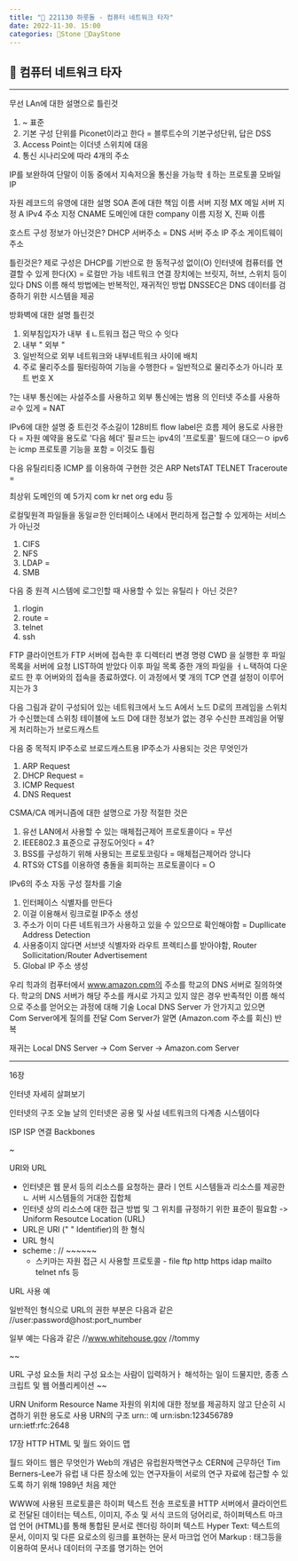 ```yaml
---
title: "🌱 221130 하룻돌 - 컴퓨터 네트워크 타자"
date: 2022-11-30. 15:00
categories: 🗿Stone 🌱DayStone
---
```


## 🗿 컴퓨터 네트워크 타자

---

무선 LAn에 대한 설명으로 틀린것
1. ~ 표준
2. 기본 구성 단위를 Piconet이라고 한다 = 블루트수의 기본구성단위, 답은 DSS
3. Access Point는 이더넷 스위치에 대응
4. 통신 시나리오에 따라 4개의 주소

IP를 보완하여 단말이 이동 중에서 지속저으올 통신을 가능학 ㅔ하는 프로토콜
모바일 IP

자원 레코드의 유영에 대한 설명
SOA 존에 대한 책임 이름 서버 지정
MX 메일 서버 지정
A IPv4 주소 지정
CNAME 도메인에 대한 company 이름 지정 X, 진짜 이름

호스트 구성 정보가 아닌것은?
DHCP 서버주소 =
DNS 서버 주소
IP 주소
게이트웨이 주소

틀린것은?
제로 구성은 DHCP를 기반으로 한 동적구성 없이(O) 인터넷에 컴퓨터를 연결할 수 있게 한다(X) = 로컬만 가능
네트워크 연결 장치에는 브릿지, 허브, 스위치 등이 있다
DNS 이름 해석 방법에는 반복적인, 재귀적인 방법
DNSSEC은 DNS 데이터를 검증하기 위한 시스템을 제공

방화벽에 대한 설명 틀린것
1. 외부침입자가 내부 ㅔㄴ트워크 접근 막으 수 잇다
2. 내부 " 외부 "
3. 일반적으로 외부 네트워크와 내부네트워크 사이에 배치
4. 주로 물리주소를 필터링하여 기능을 수행한다 = 일반적으로 물리주소가 아니라 포트 번호 X

?는 내부 통신에는 사설주소를 사용하고 외부 통신에는 범용 의 인터넷 주소를 사용하 ㄹ수 있게 = NAT

IPv6에 대한 설명 중 트린것
주소길이 128비트
flow label은 흐름 제어 용도로 사용한다 = 자원 예약을 용도로
'다음 헤더' 필ㄹ드는 ipv4의 '프로토콜' 필드에 대으ㅡㅇ
ipv6는 icmp 프로토콜 기능을 포함 = 이것도 틀림

다음 유틸리티중 ICMP 를 이용하여 구현한 것은
ARP
NetsTAT
TELNET
Traceroute =

최상위 도메인의 예 5가지
com kr net org edu 등

로컬및원격 파일들을 동일ㄹ한 인터페이스 내에서 편리하게 접근할 수 있게하는 서비스 가 아닌것
1. CIFS
2. NFS
3. LDAP = 
4. SMB

다음 중 원격 시스템에 로그인할 때 사용할 수 있는 유틸리ㅏ 아닌 것은?
1. rlogin
2. route =
3. telnet
4. ssh

FTP 클라이언트가 FTP 서버에 접속한 후 디렉터리 변경 명령 CWD 을 실행한 후 파일 목록을 서버에 요청 LIST하여 받았다 이후 파일 목록 중한 개의 파일을 ㅓㄴ택하여 다운로드 한 후 어버와의 접속을 종료하였다. 이 과정에서 몇 개의 TCP 연결 설정이 이루어지는가
3

다음 그림과 같이 구성되어 있는 네트워크에서 노드 A에서 노드 D로의 프레임을 스위치가 수신했는데 스위칭 테이블에 노드 D에 대한 정보가 없는 경우 수신한 프레임을 어떻게 처리하는가
브로드캐스트

다음 중 목적지 IP주소로 브로드캐스트용 IP주소가 사용되는 것은 무엇인가
1. ARP Request
2. DHCP Request =
3. ICMP Request
4. DNS Request

CSMA/CA 메커니즘에 대한 설명으로 가장 적절한 것은
1. 유선 LAN에서 사용할 수 있는 매체접근제어 프로토콜이다 = 무선
2. IEEE802.3 표준으로 규정도어잇다 = 4?
3. BSS를 구성하기 위해 사용되는 프로토코링다 = 매체접근제어라 앙니다
4. RTS와 CTS를 이용하영 충돌을 회피하는 프로토콜이다 = O

IPv6의 주소 자동 구성 절차를 기술
1. 인터페이스 식별자를 만든다
2. 이걸 이용해서 링크로컬 IP주소 생성
3. 주소가 이미 다른 네트워크가 사용하고 있을 수 있으므로 확인해야함 = Dupllicate Address Detection
4. 사용중이지 않다면 서브넷 식별자와 라우트 프렉티스를 받아야함, Router Sollicitation/Router Advertisement
5. Global IP 주소 생성

우리 힉과의 컴푸터에서 www.amazon.cpm의 주소를 학교의 DNS 서버로 질의하엿다. 학교의 DNS 서버가 해당 주소를 캐시로 가지고 있지 않은 경우 반족적인 이름 해석으로 주소를 얻어오는 과정에 대해 기술
Local DNS Server 가 안가지고 있으면  
Com Server에게 질의를 전달
Com Server가 알면 (Amazon.com 주소를 회신)
반복

재귀는 
Local DNS Server -> Com Server -> Amazon.com Server

---

16장

인터넷 자세히 살펴보기

인터넷의 구조
오늘 날의 인터넷은 공용 및 사설 네트워크의 다계층 시스템이다

ISP
ISP 연결 Backbones

~

URI와 URL

- 인터넷은 웹 문서 등의 리소스를 요청하는 클라ㅣ언트 시스템들과 리소스를 제공한ㄴ 서버 시스템들의 거대한 집합체
- 인터넷 상의 리소스에 대한 접근 방법 및 그 위치를 규정하기 위한 표준이 필요함 -> Uniform Resoutce Location (URL)
- URL은 URI (" " Identifier)의 한 형식
- URL 형식
- scheme : // ~~~~~~
  - 스키마는 자원 접근 시 사용할 프로토콜 - file ftp http https idap mailto telnet nfs 등

URL 사용 예

일반적인 형식으로 URL의 권한 부분은 다음과 같은
//user:password@host:port_number

일부 예는 다음과 같은
//www.whitehouse.gov
//tommy

~~

URL 구성 요소들
처리 구성 요소는 사람이 입력하거ㅏ 해석하는 일이 드물지만, 종종 스크립트 및 웹 어플리케이션
~~

URN
Uniform  Resource Name
자원의 위치에 대한 정보를 제공하지 않고 단순히 시겹하기 위한 용도로 사용
URN의 구조
   urn:<namespace-identifier>:<namespace-specific-string>
   예
      urn:isbn:123456789
      urn:ietf:rfc:2648

17장 HTTP HTML 및 월드 와이드 맵

월드 와이드 웹은 무엇인가
Web의 개념은 유럽원자핵연구소 CERN에 근무하던 Tim Berners-Lee가 유럽 내 다른 장소에 있는 연구자들이 서로의 연구 자료에 접근할 수 있도록 하기 위해 1989년 처음 제안

WWW에 사용된 프로토콜은 하이퍼 텍스트 전송 프로토콜 HTTP
서버에서 클라이언트로  전달된 데이터는 텍스트, 이미지, 주소 및 서식 코드의 덩어리로, 하이퍼텍스트 마크업 언어 (HTML)를 통해 통합된 문서로 렌더링
   하이퍼 텍스트 Hyper Text: 텍스트의 문서, 이미지 및 다른 요로소의 링크를 표현하는 문서
   마크업 언어 Markup : 태그등을 이용하여 문서나 데이터의 구조를 명기하는 언어
